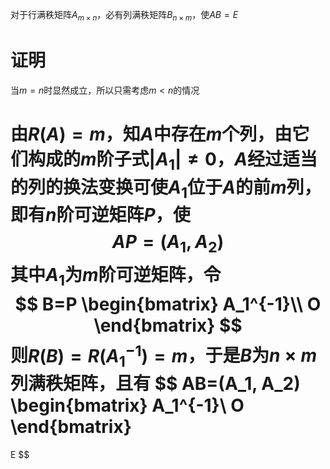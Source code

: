 对于行满秩矩阵$A_{m\times n}$，必有列满秩矩阵$B_{n\times m}$，使$AB=E$

# 证明
当$m=n$时显然成立，所以只需考虑$m<n$的情况

由$R(A)=m$，知$A$中存在$m$个列，由它们构成的$m$阶子式$|A_1|\ne0$，$A$经过适当的列的换法变换可使$A_1$位于$A$的前$m$列，即有$n$阶可逆矩阵$P$，使
$$
AP=(A_1,A_2)
$$
其中$A_1$为$m$阶可逆矩阵，令
$$
B=P
\begin{bmatrix}
A_1^{-1}\\
O
\end{bmatrix}
$$
则$R(B)=R(A_1^{-1})=m$，于是$B$为$n\times m$列满秩矩阵，且有
$$
AB=(A_1, A_2)
\begin{bmatrix}
A_1^{-1}\\
O
\end{bmatrix}
=
E
$$